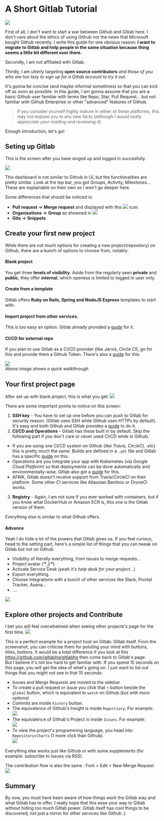 # A Short Gitlab Tutorial

![](gitlab.png)

First of all, I don't want to start a war between Github and Gitlab here. I don't care about the ethics of using Github nor the news that Microsoft bought Github recently. I write this guide for one obvious reason: **I want to migrate to Gitlab and help people in the same situation because thing seems a little bit different over there.**  

Secondly, I am not affiliated with Gitlab.  

Thirdly, I am utterly targeting **open source contributors** *and those of you who are too lazy to sign up for a Gitlab account to try it out*.  

It's gonna be concise (and maybe informal sometimes) so that you can kick off as soon as possible. In this guide, I am gonna assume that you are a basic Github user familiar with terms like Repo, Star, Pull Request... but not familiar with Github Enterprise or other "advanced" features of Github.  

> If you consider yourself highly mature in either of these platforms, this may not expose you to any new facts.(*although I would really appreciate your reading and reviewing it*)

Enough introduction, let's go!

## Seting up Gitlab
This is the screen after you have singed up and logged in succesfully. 

![](1st.png)  

This dashboard is not similar to Github in UI, but the functionalities are pretty similar. Look at the top bar, you got Groups, Activity, Milestones... These are explainable on their own so I won't go deeper here. 

Some differences that should be noticed is:  
- **Pull request** => **Merge request** and displayed with this ![](pr_icon.png) icon.
- **Organisations** => **Group** as showned in ![](group.png) 
- **Gits** => **Snippets** 

## Create your first new project  
While there are not much options for creating a new project(repository) on Github, there are a bunch of options to choose from, notably: 

#### Blank project 
You get three **levels of visibility**. Aside from the regularly seen **private** and **public**, they offer **internal**, which openess is limited to logged in user only.
#### Create from a template
Gitlab offers **Ruby on Rails, Spring and NodeJS Express** templates to start with. 
#### Import project from other services.
This is too easy an option. Gitlab already provided a [guide](https://docs.gitlab.com/ee/user/project/import/github.html) for it.
#### CI/CD for external repo
If you plan to use Gitlab as a CI/CD provider (like Jarvis, Circle CI), go for this and provide them a Github Token. There's also a [guide](https://gitlab.com/help/user/project/integrations/github) for this. 

![](newproj.gif)  
*Above image shows a quick walkthrough* 

## Your first project page
After set up with blank project, this is what you get:
![](after-setup.png) 

There are some important points to notice on this screen:  
1. **SSH key** - You have to set up one before you can push to Gitlab for security reason. (Gitlab uses SSH while Github uses HTTPs by default). It's easy and both Github and Gitlab provides a [guide](https://gitlab.com/help/ssh/README#generating-a-new-ssh-key-pair) to do it.  
2. **CI/CD and Operations** - Gitlab has these built in by default. Skip the following part if you don't care or never used CI/CD while in Github.  
  - If you are using one CI/CD system on Github (*like Travis, CircleCI, .etc*) this is pretty much the same. Builds are defined in a `.yml` file and Gitlab has a specific [guide](https://gitlab.com/help/ci/quick_start/README) on this.  
  - Operations are you integrate your app with Kubernetes (*via Google Cloud Platform*) so that deployments can be done automatically and environmentally-wise. Gitlab also got a [guide](https://gitlab.com/help/user/project/clusters/index) for this.  
  - AFAIK, Gitlab doesn't receive support from Travis/CircleCI on their platform. Some other CI services like Atlassian Bamboo or DroneCI works.
3. **Registry** - Again, I am not sure if you ever worked with containers, but if you know what DockerHub or Amazon ECR is, this one is the Gitlab version of them.  

Everything else is similar to what Github offers. 

#### Advance

Yeah I do hide a lot of the powers that Gitlab gives us. If you feel curious, head to the setting part, here's a simple list of things that you can tweak on Gitlab but not on Github:  
- Visibility of literally everything, from issues to merge requests...
- Project avatar ( ͡° ͜ʖ ͡°)
- Activate Service Desk (*yeah it's help desk for your project...*)
- Export everything.
- Choose integrations with a bunch of other services like Slack, Pivotal Tracker, Asana...
- ....

![](walkthrough_my_proj.gif)

## Explore other projects and Contribute

I bet you will feel overwhelmed when seeing other projects's page for the first time. 
![](other-project.png)

This is a perfect example for a project host on Gitlab: Gitlab itself. From the screenshot, you can criticise them for poluting your mind with buttons, titles, buttons. It would be a total difference if you look at this https://github.com/gitlabhq/gitlabhq then come back to Gitlab's page.  
But I believe it's not too hard to get familiar with. If you spend 15 seconds on this page, you will get the idea of what's going on. I just want to list out things that you might not see in that 15 seconds:
- Issues and Merge Requests are moved to the sidebar
- To create a pull request or issue you click that `+` button beside the `global` button, which is equivalent to `watch` on Github.(*but with more options*)
- Commits are inside `history` button.
- The equivalence of Github's Insight is inside `Repostiory`. For example:  
![](contributors.png)  
- The equivalence of Github's Project is inside `Issues`. For example:  
![](project.png)  
- To view the project's programming language, you head into `Repository>Charts` (1 more click than Github).  
![](language.png)  
  
Everything else works just like Github or with some supplements (for example: subscribe to issues via RSS).

The contribution flow is also the same : Fork > Edit > New Merge Request  
![](openPR.gif) 

## Summary  

By now, you must have been aware of how things work the Gitlab way and what Gitlab has to offer. I really hope that this ease your way to Gitlab without hiding too much Gitlab power. Gitlab itself has cool things to be discovered, not just a mirror for other services like Github :).